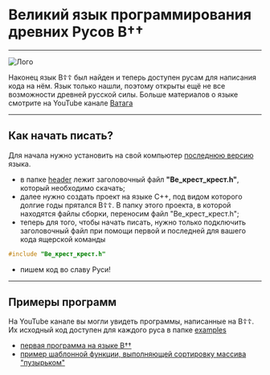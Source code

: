 # Великий язык программирования древних Русов В††

___

![Лого](https://sun9-35.userapi.com/impg/JMeZbK2RtwcUHV8PLS5Lizg8QRJ3cOUpons0IA/ImYNJDVqCh0.jpg?size=506x330&quality=96&sign=63f7c2f5af0678b205c0e48296ae4106&type=album)

Наконец язык В☦☦ был найден и&nbsp;теперь доступен русам для написания кода на&nbsp;нём. Язык только нашли, поэтому открыты ещё не&nbsp;все возможности древней русской силы.
Больше материалов о&nbsp;языке смотрите на&nbsp;YouTube канале [Ватага](https://www.youtube.com/@VatagaRUS)

___ 

## Как начать писать?
Для начала нужно установить на&nbsp;свой компьютер [последнюю версию](https://github.com/KanatnikovMax/znanie-drevnix/blob/main/header/%D0%92%D0%B5_%D0%BA%D1%80%D0%B5%D1%81%D1%82_%D0%BA%D1%80%D0%B5%D1%81%D1%82.h) языка.
- в папке [header](https://github.com/KanatnikovMax/znanie-drevnix/tree/main/header) лежит заголовочный файл __"Ве_крест_крест.h"__, который необходимо скачать;
- далее нужно создать проект на языке C++, под видом которого долгие годы прятался В☦☦. В&nbsp;папку этого проекта, в&nbsp;которой находятся файлы сборки, переносим файл "Ве_крест_крест.h";
- теперь для того, чтобы начать писать, нужно только подключить заголовочный файл при помощи первой и последней для вашего кода ящерской команды 
```C++
#include "Ве_крест_крест.h"
```
- пишем код во славу Руси!

___ 

## Примеры программ
На YouTube канале вы могли увидеть программы, написанные на&nbsp;В☦☦. Их исходный код доступен для каждого руса в&nbsp;папке [examples](https://github.com/KanatnikovMax/znanie-drevnix/tree/main/examples)
- [первая программа на языке В††](https://github.com/KanatnikovMax/znanie-drevnix/blob/main/examples/%D0%A1%D0%BB%D0%B0%D0%B2%D0%B0_%D0%A0%D1%83%D1%81%D0%B8.cpp)
- [пример шаблонной функции, выполняющей сортировку массива "пузырьком"](https://github.com/KanatnikovMax/znanie-drevnix/blob/main/examples/%D0%A1%D0%BE%D1%80%D1%82%D0%B8%D1%80%D0%BE%D0%B2%D0%BE%D1%87%D0%BA%D0%B0.cpp)
